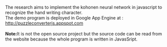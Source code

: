 The research aims to implement the kohonen neural network in javascript to recognize the hand writing character.<br>
The demo program is deployed in Google App Engine at : <a href='http://puzzleconverterjs.appspot.com'>http://puzzleconverterjs.appspot.com</a><br>
<br>
<b>Note:</b>It is not the open source project but the source code can be read from the website because the whole program is written
in JavasSript.
